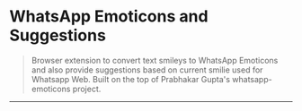 # WhatsApp Emoticons and Suggestions

>   Browser extension to convert text smileys to WhatsApp Emoticons and also provide suggestions based on current smilie used for Whatsapp Web.
Built on the top of Prabhakar Gupta's whatsapp-emoticons project.

<!-- [![Chrome Store](https://raw.githubusercontent.com/prabhakar267/github-classifier/master/assets/images/chrome-store.png)](https://chrome.google.com/webstore/detail/whatsapp-emoticons/imlkkllcgjncdkokaeedhjmncaocmhne) -->

<!-- ![GitHub Classifier](/assets/screenrecord.gif) -->

--------------------------
<!-- Feel free to contact me via [email](http://goo.gl/68kmd6) -->




